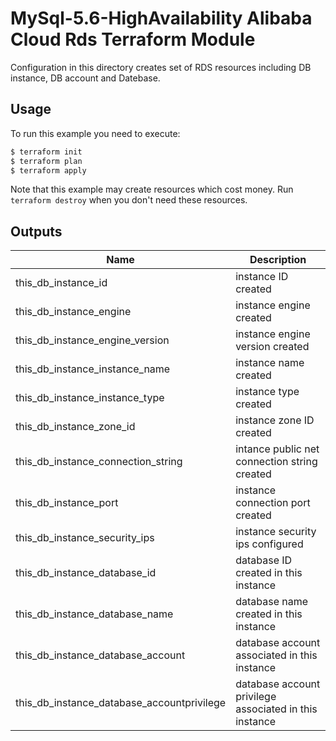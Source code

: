 # MySql-5.6-HighAvailability Alibaba Cloud Rds Terraform Module

Configuration in this directory creates set of RDS resources including DB instance, DB account and Datebase.

## Usage

To run this example you need to execute:

```bash
$ terraform init
$ terraform plan
$ terraform apply
```

Note that this example may create resources which cost money. Run `terraform destroy` when you don't need these resources.

<!-- BEGINNING OF PRE-COMMIT-TERRAFORM DOCS HOOK -->

## Outputs

| Name | Description |
|------|-------------|
| this_db_instance_id     |        instance ID created     |
| this_db_instance_engine     |    instance engine created         |
| this_db_instance_engine_version     |   instance engine version created          |
| this_db_instance_instance_name     |     instance name created        |
| this_db_instance_instance_type     |      instance type created       |
| this_db_instance_zone_id     |       instance zone ID created      |
| this_db_instance_connection_string     |     intance public net connection string created        |
| this_db_instance_port     |     instance connection port created         |
| this_db_instance_security_ips     |    instance security ips configured         |
| this_db_instance_database_id    |      database ID created in this instance        |
| this_db_instance_database_name    |     database name created in this instance         |
| this_db_instance_database_account     |    database account associated in this instance          |
| this_db_instance_database_accountprivilege     |    database account privilege associated in this instance         |


<!-- END OF PRE-COMMIT-TERRAFORM DOCS HOOK -->
